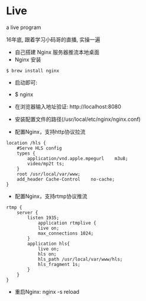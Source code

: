 # Live
a live program


16年底, 跟着学习小码哥的直播, 实操一遍

* 自己搭建 Nginx 服务器推流本地桌面
* Nginx 安装
```
$ brew install nginx
```

* 启动即可:
*  $ nginx
*  在浏览器输入地址验证: http://localhost:8080

* 安装配置文件的路径(/usr/local/etc/nginx/nginx.conf)
* 配置Nginx，支持http协议拉流
```
location /hls {
    #Serve HLS config
    types {
        application/vnd.apple.mpegurl    m3u8;
        video/mp2t ts;
    }
    root /usr/local/var/www;
    add_header Cache-Control    no-cache;
}
```
* 配置Nginx，支持rtmp协议推流
```
rtmp {
    server {
        listen 1935;
            application rtmplive {
            live on;
            max_connections 1024;
        }
        application hls{
            live on;
            hls on;
            hls_path /usr/local/var/www/hls;
            hls_fragment 1s;
        }
    }
}
```
* 重启Nginx: nginx -s reload
